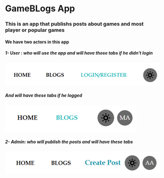 # GameBLogs App

### This is an app that publishs posts about games and most player or popular games

#### We have two actors in this app

##### 1- User : who will use the app and will have those tabs if he didn't login

![1744311709595](image/README/1744311709595.png)

##### And will have these tabs if he logged

![1744311915853](image/README/1744311915853.png)

##### 2- Admin: who will publish the posts and will have these tabs

![1744312008594](image/README/1744312008594.png)





